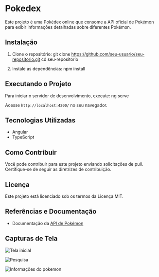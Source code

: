 # Pokedex

Este projeto é uma Pokédex online que consome a API oficial de Pokémon para exibir informações detalhadas sobre diferentes Pokémon.

## Instalação

1. Clone o repositório:
git clone https://github.com/seu-usuario/seu-repositorio.git
cd seu-repositorio

2. Instale as dependências:
npm install


## Executando o Projeto

Para iniciar o servidor de desenvolvimento, execute:
ng serve

Acesse `http://localhost:4200/` no seu navegador.

## Tecnologias Utilizadas

- Angular
- TypeScript

## Como Contribuir

Você pode contribuir para este projeto enviando solicitações de pull. Certifique-se de seguir as diretrizes de contribuição.

## Licença

Este projeto está licenciado sob os termos da Licença MIT.

## Referências e Documentação

- Documentação da [API de Pokémon](https://pokeapi.co/docs/v2)

## Capturas de Tela
![Tela inicial](https://github.com/OstroskiAllan/pokedex-Angular/assets/63799954/c53b39c3-4a03-45e0-8a44-095df91fdc99)

![Pesquisa](https://github.com/OstroskiAllan/pokedex-Angular/assets/63799954/a6894f23-bf9e-4f9d-bcc0-53def2369cc0)

![Informações do pokemon](https://github.com/OstroskiAllan/pokedex-Angular/assets/63799954/a99c138d-2368-480a-9237-7fab14688143)
